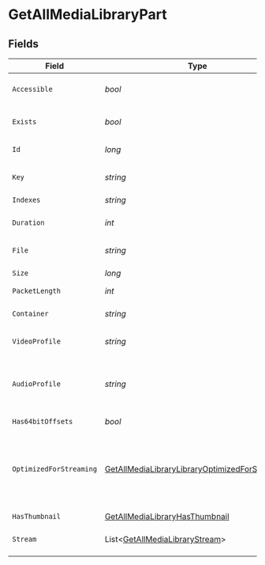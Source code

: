 # GetAllMediaLibraryPart


## Fields

| Field                                                                                                                     | Type                                                                                                                      | Required                                                                                                                  | Description                                                                                                               | Example                                                                                                                   |
| ------------------------------------------------------------------------------------------------------------------------- | ------------------------------------------------------------------------------------------------------------------------- | ------------------------------------------------------------------------------------------------------------------------- | ------------------------------------------------------------------------------------------------------------------------- | ------------------------------------------------------------------------------------------------------------------------- |
| `Accessible`                                                                                                              | *bool*                                                                                                                    | :heavy_minus_sign:                                                                                                        | Indicates if the part is accessible.                                                                                      | true                                                                                                                      |
| `Exists`                                                                                                                  | *bool*                                                                                                                    | :heavy_minus_sign:                                                                                                        | Indicates if the part exists.                                                                                             | true                                                                                                                      |
| `Id`                                                                                                                      | *long*                                                                                                                    | :heavy_check_mark:                                                                                                        | Unique part identifier.                                                                                                   | 418385                                                                                                                    |
| `Key`                                                                                                                     | *string*                                                                                                                  | :heavy_check_mark:                                                                                                        | Key to access this part.                                                                                                  | /library/parts/418385/1735864239/file.mkv                                                                                 |
| `Indexes`                                                                                                                 | *string*                                                                                                                  | :heavy_minus_sign:                                                                                                        | N/A                                                                                                                       | sd                                                                                                                        |
| `Duration`                                                                                                                | *int*                                                                                                                     | :heavy_minus_sign:                                                                                                        | Duration of the part in milliseconds.                                                                                     | 9610350                                                                                                                   |
| `File`                                                                                                                    | *string*                                                                                                                  | :heavy_check_mark:                                                                                                        | File path for the part.                                                                                                   | /mnt/Movies_1/W/Wicked (2024).mkv                                                                                         |
| `Size`                                                                                                                    | *long*                                                                                                                    | :heavy_check_mark:                                                                                                        | File size in bytes.                                                                                                       | 30649952104                                                                                                               |
| `PacketLength`                                                                                                            | *int*                                                                                                                     | :heavy_minus_sign:                                                                                                        | N/A                                                                                                                       | 188                                                                                                                       |
| `Container`                                                                                                               | *string*                                                                                                                  | :heavy_minus_sign:                                                                                                        | Container format of the part.                                                                                             | mkv                                                                                                                       |
| `VideoProfile`                                                                                                            | *string*                                                                                                                  | :heavy_minus_sign:                                                                                                        | Video profile for the part.                                                                                               | main 10                                                                                                                   |
| `AudioProfile`                                                                                                            | *string*                                                                                                                  | :heavy_minus_sign:                                                                                                        | The audio profile used for the media (e.g., DTS, Dolby Digital, etc.).                                                    | dts                                                                                                                       |
| `Has64bitOffsets`                                                                                                         | *bool*                                                                                                                    | :heavy_minus_sign:                                                                                                        | N/A                                                                                                                       | false                                                                                                                     |
| `OptimizedForStreaming`                                                                                                   | [GetAllMediaLibraryLibraryOptimizedForStreaming](../../Models/Requests/GetAllMediaLibraryLibraryOptimizedForStreaming.md) | :heavy_minus_sign:                                                                                                        | Has this media been optimized for streaming. NOTE: This can be 0, 1, false or true                                        |                                                                                                                           |
| `HasThumbnail`                                                                                                            | [GetAllMediaLibraryHasThumbnail](../../Models/Requests/GetAllMediaLibraryHasThumbnail.md)                                 | :heavy_minus_sign:                                                                                                        | N/A                                                                                                                       | 1                                                                                                                         |
| `Stream`                                                                                                                  | List<[GetAllMediaLibraryStream](../../Models/Requests/GetAllMediaLibraryStream.md)>                                       | :heavy_minus_sign:                                                                                                        | An array of streams for this part.                                                                                        |                                                                                                                           |